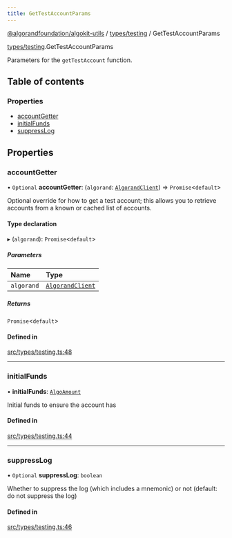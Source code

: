 ```yaml
---
title: GetTestAccountParams
---
```

[@algorandfoundation/algokit-utils](/reference/algokit-utils-ts/api/readme/) / [types/testing](/reference/algokit-utils-ts/api/modules/types_testing/) / GetTestAccountParams



[types/testing](/reference/algokit-utils-ts/api/modules/types_testing/).GetTestAccountParams

Parameters for the `getTestAccount` function.

## Table of contents

### Properties

- [accountGetter](#accountgetter)
- [initialFunds](#initialfunds)
- [suppressLog](#suppresslog)

## Properties

### accountGetter

• `Optional` **accountGetter**: (`algorand`: [`AlgorandClient`](/reference/algokit-utils-ts/api/classes/types_algorand_clientalgorandclient/)) => `Promise`\<`default`\>

Optional override for how to get a test account; this allows you to retrieve accounts from a known or cached list of accounts.

#### Type declaration

▸ (`algorand`): `Promise`\<`default`\>

##### Parameters

| Name | Type |
| :------ | :------ |
| `algorand` | [`AlgorandClient`](/reference/algokit-utils-ts/api/classes/types_algorand_clientalgorandclient/) |

##### Returns

`Promise`\<`default`\>

#### Defined in

[src/types/testing.ts:48](https://github.com/algorandfoundation/algokit-utils-ts/blob/main/src/types/testing.ts#L48)

___

### initialFunds

• **initialFunds**: [`AlgoAmount`](/reference/algokit-utils-ts/api/classes/types_amountalgoamount/)

Initial funds to ensure the account has

#### Defined in

[src/types/testing.ts:44](https://github.com/algorandfoundation/algokit-utils-ts/blob/main/src/types/testing.ts#L44)

___

### suppressLog

• `Optional` **suppressLog**: `boolean`

Whether to suppress the log (which includes a mnemonic) or not (default: do not suppress the log)

#### Defined in

[src/types/testing.ts:46](https://github.com/algorandfoundation/algokit-utils-ts/blob/main/src/types/testing.ts#L46)